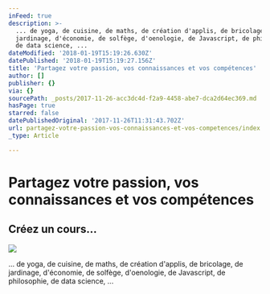 ```yaml
---
inFeed: true
description: >-
  ... de yoga, de cuisine, de maths, de création d'applis, de bricolage, de
  jardinage, d'économie, de solfège, d'oenologie, de Javascript, de philosophie,
  de data science, ...
dateModified: '2018-01-19T15:19:26.630Z'
datePublished: '2018-01-19T15:19:27.156Z'
title: 'Partagez votre passion, vos connaissances et vos compétences'
author: []
publisher: {}
via: {}
sourcePath: _posts/2017-11-26-acc3dc4d-f2a9-4458-abe7-dca2d64ec369.md
hasPage: true
starred: false
datePublishedOriginal: '2017-11-26T11:31:43.702Z'
url: partagez-votre-passion-vos-connaissances-et-vos-competences/index.html
_type: Article

---
```

# Partagez votre passion, vos connaissances et vos compétences

## Créez un cours...
![](https://the-grid-user-content.s3-us-west-2.amazonaws.com/932343f0-17ad-4a52-a920-45e594534ae3.png)

... de yoga, de cuisine, de maths, de création d'applis, de bricolage, de jardinage, d'économie, de solfège, d'oenologie, de Javascript, de philosophie, de data science, ...